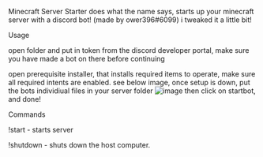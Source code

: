 Minecraft Server Starter does what the name says, starts up your minecraft server with a discord bot! (made by ower396#6099) i tweaked it a little bit!

Usage


open folder and put in token from the discord developer portal, make sure you have made a bot on there before continuing


open prerequisite installer, that installs required items to operate, make sure all required intents are enabled. see below image, once setup is down, put the bots individiual files in your server folder ![image](https://user-images.githubusercontent.com/88512222/217982162-999013dd-9292-4e3f-ab9c-4f06f883e6d7.png)
  then click on startbot, and done!


Commands


!start - starts server

!shutdown - shuts down the host computer.
